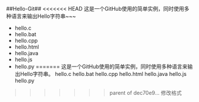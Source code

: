 ##Hello-Git##
<<<<<<< HEAD
这是一个GitHub使用的简单实例，同时使用多种语言来输出Hello字符串~~~
- hello.c
- hello.bat
- hello.cpp
- hello.html
- hello.java
- hello.js
- hello.py
=======
这是一个GitHub使用的简单实例，同时使用多种语言来输出Hello字符串。
				hello.c
				hello.bat
				hello.cpp
				hello.html
				hello.java
				hello.js
				hello.py
>>>>>>> parent of dec70e9... 修改格式
